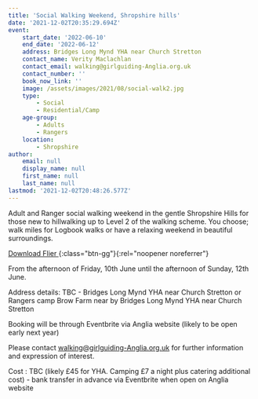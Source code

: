 ```yaml
---
title: 'Social Walking Weekend, Shropshire hills'
date: '2021-12-02T20:35:29.694Z'
event:
    start_date: '2022-06-10'
    end_date: '2022-06-12'
    address: Bridges Long Mynd YHA near Church Stretton
    contact_name: Verity Maclachlan 
    contact_email: walking@girlguiding-Anglia.org.uk
    contact_number: ''
    book_now_link: ''
    image: /assets/images/2021/08/social-walk2.jpg
    type:
        - Social
        - Residential/Camp
    age-group:
        - Adults
        - Rangers
    location:
        - Shropshire
author:
    email: null
    display_name: null
    first_name: null
    last_name: null
lastmod: '2021-12-02T20:48:26.577Z'
---
```


Adult and Ranger social walking weekend in the gentle Shropshire Hills for those new to hillwalking up to Level 2 of the walking scheme. You choose; walk miles for Logbook walks or have a relaxing weekend in beautiful surroundings.

[Download Flier <i class="fa fa-download"></i>](/assets/docs/social-walking-weekend-june-2022.docx){:class="btn-gg"}{:rel="noopener noreferrer"}

From the afternoon of Friday, 10th June until the afternoon of Sunday, 12th June. 

Address details: TBC - Bridges Long Mynd YHA near Church Stretton or Rangers camp Brow Farm near by Bridges Long Mynd YHA near Church Stretton

Booking will be through Eventbrite via Anglia website (likely to be open early next year)

Please contact <walking@girlguiding-Anglia.org.uk> for further information and expression of interest.

Cost : TBC (likely £45 for YHA. Camping £7 a night plus catering additional cost) - bank transfer in advance via Eventbrite when open on Anglia website

